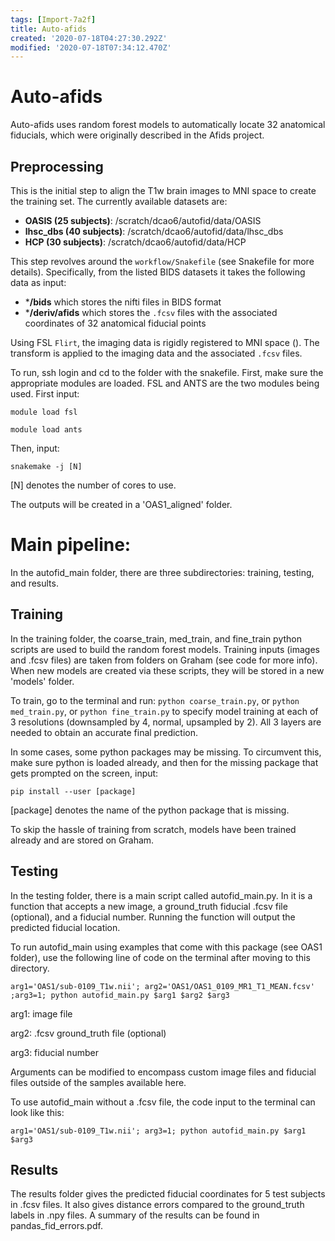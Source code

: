 ```yaml
---
tags: [Import-7a2f]
title: Auto-afids
created: '2020-07-18T04:27:30.292Z'
modified: '2020-07-18T07:34:12.470Z'
---
```


# Auto-afids
Auto-afids uses random forest models to automatically locate 32 anatomical fiducials, which were originally described in the Afids project.

## Preprocessing
This is the initial step to align the T1w brain images to MNI space to create the training set. The currently available datasets are:
* **OASIS (25 subjects)**: /scratch/dcao6/autofid/data/OASIS
* **lhsc_dbs (40 subjects)**: /scratch/dcao6/autofid/data/lhsc_dbs
* **HCP (30 subjects)**: /scratch/dcao6/autofid/data/HCP

This step revolves around the `workflow/Snakefile` (see Snakefile for more details). Specifically, from the listed BIDS datasets it takes the following data as input:
* ***/bids** which stores the nifti files in BIDS format
* ***/deriv/afids** which stores the `.fcsv` files with the associated coordinates of 32 anatomical fiducial points

Using FSL `Flirt`, the imaging data is rigidly registered to MNI space (). The transform is applied to the imaging data and the associated  `.fcsv` files. 

To run, ssh login and cd to the folder with the snakefile. First, make sure the appropriate modules are loaded. FSL and ANTS are the two modules being used. First input:

`module load fsl`

`module load ants`

Then, input:

`snakemake -j [N]`

[N] denotes the number of cores to use.

The outputs will be created in a 'OAS1_aligned' folder.

# Main pipeline:
In the autofid_main folder, there are three subdirectories: training, testing, and results. 

## Training
In the training folder, the coarse_train, med_train, and fine_train python scripts are used to build the random forest models. Training inputs (images and .fcsv files) are taken from folders on Graham (see code for more info). When new models are created via these scripts, they will be stored in a new 'models' folder.

To train, go to the terminal and run: `python coarse_train.py`, or `python med_train.py`, or `python fine_train.py` to specify model training at each of 3 resolutions (downsampled by 4, normal, upsampled by 2). All 3 layers are needed to obtain an accurate final prediction.

In some cases, some python packages may be missing. To circumvent this, make sure python is loaded already, and then for the missing package that gets prompted on the screen, input:

`pip install --user [package]`

[package] denotes the name of the python package that is missing.

To skip the hassle of training from scratch, models have been trained already and are stored on Graham.

## Testing
In the testing folder, there is a main script called autofid_main.py. In it is a function that accepts a new image, a ground_truth fiducial .fcsv file (optional), and a fiducial number. Running the function will output the predicted fiducial location.

To run autofid_main using examples that come with this package (see OAS1 folder), use the following line of code on the terminal after moving to this directory.

`arg1='OAS1/sub-0109_T1w.nii'; arg2='OAS1/OAS1_0109_MR1_T1_MEAN.fcsv' ;arg3=1; python autofid_main.py $arg1 $arg2 $arg3`

arg1: image file

arg2: .fcsv ground_truth file (optional)

arg3: fiducial number

Arguments can be modified to encompass custom image files and fiducial files outside of the samples available here.

To use autofid_main without a .fcsv file, the code input to the terminal can look like this:

`arg1='OAS1/sub-0109_T1w.nii'; arg3=1; python autofid_main.py $arg1 $arg3`

## Results
The results folder gives the predicted fiducial coordinates for 5 test subjects in .fcsv files. It also gives distance errors compared to the ground_truth labels in .npy files. A summary of the results can be found in pandas_fid_errors.pdf.

